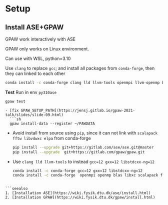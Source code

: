 # Setup

## Install ASE+GPAW

GPAW work interactively with ASE

GPAW only works on Linux environment.

Can use with WSL, python=3.10

Use `clang` to replace `gcc`; and install all packages from `conda-forge`, then they can linked to each other

```sh
conda install -c conda-forge clang lld llvm-tools openmpi llvm-openmp blas libxc scalapack fftw libvdwxc elpa ase gpaw
```

**Test**
Run in env `py310ase`

```sh
gpaw test
```

```note
- [fix GPAW_SETUP_PATH](https://jensj.gitlab.io/gpaw-2021-talk/slides/slide-09.html)
  ```sh
  gpaw install-data --register ~/PAWDATA
  ```

- Avoid install from source using `pip`, since it can not link with `scalapack fftw libvdwxc elpa` from conda-forge

  ```sh
  pip install --upgrade git+https://gitlab.com/ase/ase.git@master
  pip install --upgrade  git+https://gitlab.com/gpaw/gpaw.git
  ```

- Use `clang lld llvm-tools` to instead `gcc=12 gxx=12 libstdcxx-ng=12`

  ```sh
  conda install -c conda-forge gcc=12 gxx=12 libstdcxx-ng=12
  conda install -c conda-forge  openmpi openmp blas libxc scalapack fftw libvdwxc elpa
  ```

```

```seealso
1. [Installation ASE](https://wiki.fysik.dtu.dk/ase/install.html)
2. [Installation GPAW](https://wiki.fysik.dtu.dk/gpaw/install.html)
```
